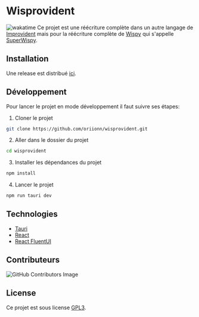 # Wisprovident
![wakatime](https://wakatime.com/badge/user/a2f40b30-8030-4e02-a7ac-93f94dbf04c6/project/018b4d86-1d85-47bb-8e75-bdf3eecc3822.svg)
Ce projet est une réécriture complète dans un autre langage de [Improvident](https://github.com/Aywen1/improvident) mais pour la réécriture complète de [Wispy](https://github.com/Aywen1/wispy) qui s'appelle [SuperWispy](https://github.com/SomeBoringNerd/wispy).

## Installation
Une release est distribué [ici](https://github.com/oriionn/wisprovident/releases).

## Développement
Pour lancer le projet en mode développement il faut suivre ses étapes:
1. Cloner le projet
```bash
git clone https://github.com/oriionn/wisprovident.git
```

2. Aller dans le dossier du projet
```bash
cd wisprovident
```

3. Installer les dépendances du projet
```bash
npm install
```

4. Lancer le projet
```bash
npm run tauri dev 
```

## Technologies
- [Tauri](https://tauri.app)
- [React](https://react.dev)
- [React FluentUI](https://react.fluentui.dev/)

## Contributeurs
![GitHub Contributors Image](https://contrib.rocks/image?repo=oriionn/wisprovident)

## License
Ce projet est sous license [GPL3](LICENSE).